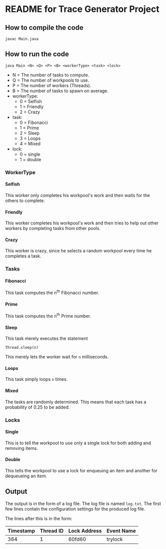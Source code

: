 # README for Trace Generator Project

## How to compile the code
```
javac Main.java
```

## How to run the code
```
java Main <N> <Q> <P> <B> <workerType> <task> <lock>
```
* N = The number of tasks to compute.
* Q = The number of workpools to use.
* P = The number of workers (Threads).
* B = The number of tasks to spawn on average.
* workerType:
  * 0 = Selfish
  * 1 = Friendly
  * 2 = Crazy
* task:
  * 0 = Fibonacci
  * 1 = Prime
  * 2 = Sleep
  * 3 = Loops
  * 4 = Mixed
* lock:
  * 0 = single
  * 1 = double

### WorkerType
#### Selfish
This worker only completes his workpool's work and then waits for the others to complete.

#### Friendly
This worker completes his workpool's work and then tries to help out other workers by completing tasks from other pools.

#### Crazy
This worker is crazy, since he selects a random workpool every time he completes a task.

### Tasks
#### Fibonacci
This task computes the n<sup>th</sup> Fibonacci number.

#### Prime
This task computes the n<sup>th</sup> Prime number.

#### Sleep
This task merely executes the statement
```
Thread.sleep(n)
```
This merely lets the worker wait for `n` milliseconds.

#### Loops
This task simply loops `n` times.

#### Mixed
The tasks are randomly determined. This means that each task has a probability of 0.25 to be added.

### Locks
#### Single
This is to tell the workpool to use only a single lock for both adding and removing items.

#### Double
This tells the workpool to use a lock for enqueuing an item and another for dequeueing an item.

## Output
The output is in the form of a log file. The log file is named `log.txt`. The first few lines contain the configuration settings for the produced log file.

The lines after this is in the form:

| Timestamp | Thread ID | Lock Address | Event Name |
| --------- | --------- | ------------ | ---------- |
| 364       | 1         | 60fd60       | trylock    |
